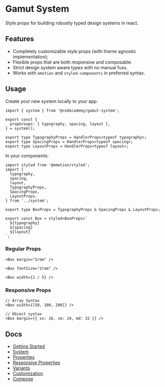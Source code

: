 # Gamut System

Style props for building robustly typed design systems in react.

## Features

- Completely customizable style props (with theme agnostic implementation);
- Flexible props that are both responsive and composable.
- Strict design system aware types with no manual fuss.
- Works with `emotion` and `styled-components` in preferred syntax.

## Usage

Create your new system locally to your app:

```tsx
import { system } from '@codecademy/gamut-system';

export const {
  propGroups: { typography, spacing, layout },
} = system();

export type TypographyProps = HandlerProps<typeof typography>;
export type SpacingProps = HandlerProps<typeof spacing>;
export type LayoutProps = HandlerProps<typeof layout>;
```

In your components:

```tsx
import styled from '@emotion/styled';
import {
  typography,
  spacing,
  layout,
  TypographyProps,
  SpacingProps,
  LayoutProps,
} from '../system';

export type BoxProps = TypographyProps & SpacingProps & LayoutProps;

export const Box = styled<BoxProps>`
  ${typography}
  ${spacing}
  ${layout}
`;
```

### Regular Props

```tsx
<Box margin="1rem" />

<Box fontSize="2rem" />

<Box width={1 / 5} />
```

### Responsive Props

```tsx
// Array Syntax
<Box width={[50, 100, 200]} />

// Object syntax
<Box margin={{ xs: 16, sm: 24, md: 32 }} />
```

## Docs

- [Getting Started](docs/getting-started.md)
- [System](docs/system.md)
- [Properties](docs/properties.md)
- [Responsive Properties](docs/responsive.md)
- [Variants](docs/variants.md)
- [Customization](docs/customization.md)
- [Compose](docs/compose.md)
